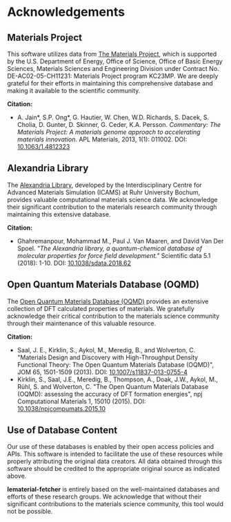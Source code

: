 # Acknowledgements

## Materials Project

This software utilizes data from [The Materials Project](https://materialsproject.org/), which is supported by the U.S. Department of Energy, Office of Science, Office of Basic Energy Sciences, Materials Sciences and Engineering Division under Contract No. DE-AC02-05-CH11231: Materials Project program KC23MP. We are deeply grateful for their efforts in maintaining this comprehensive database and making it available to the scientific community.

**Citation:**
- A. Jain*, S.P. Ong*, G. Hautier, W. Chen, W.D. Richards, S. Dacek, S. Cholia, D. Gunter, D. Skinner, G. Ceder, K.A. Persson. *Commentary: The Materials Project: A materials genome approach to accelerating materials innovation*. APL Materials, 2013, 1(1): 011002. DOI: [10.1063/1.4812323](https://doi.org/10.1063/1.4812323)

## Alexandria Library

The [Alexandria Library](https://alexandria.icams.rub.de/), developed by the Interdisciplinary Centre for Advanced Materials Simulation (ICAMS) at Ruhr University Bochum, provides valuable computational materials science data. We acknowledge their significant contribution to the materials research community through maintaining this extensive database.

**Citation:**
- Ghahremanpour, Mohammad M., Paul J. Van Maaren, and David Van Der Spoel. *"The Alexandria library, a quantum-chemical database of molecular properties for force field development."* Scientific data 5.1 (2018): 1-10. DOI: [10.1038/sdata.2018.62](https://doi.org/10.1038/sdata.2018.62)

## Open Quantum Materials Database (OQMD)

The [Open Quantum Materials Database (OQMD)](https://oqmd.org/) provides an extensive collection of DFT calculated properties of materials. We gratefully acknowledge their critical contribution to the materials science community through their maintenance of this valuable resource.

**Citation:**
- Saal, J. E., Kirklin, S., Aykol, M., Meredig, B., and Wolverton, C. "Materials Design and Discovery with High-Throughput Density Functional Theory: The Open Quantum Materials Database (OQMD)", JOM 65, 1501-1509 (2013). DOI: [10.1007/s11837-013-0755-4](https://doi.org/10.1007/s11837-013-0755-4)
- Kirklin, S., Saal, J.E., Meredig, B., Thompson, A., Doak, J.W., Aykol, M., Rühl, S. and Wolverton, C. "The Open Quantum Materials Database (OQMD): assessing the accuracy of DFT formation energies", npj Computational Materials 1, 15010 (2015). DOI: [10.1038/npjcompumats.2015.10](https://doi.org/10.1038/npjcompumats.2015.10)

## Use of Database Content

Our use of these databases is enabled by their open access policies and APIs. This software is intended to facilitate the use of these resources while properly attributing the original data creators. All data obtained through this software should be credited to the appropriate original source as indicated above.

**lematerial-fetcher** is entirely based on the well-maintained databases and efforts of these research groups. We acknowledge that without their significant contributions to the materials science community, this tool would not be possible. 
